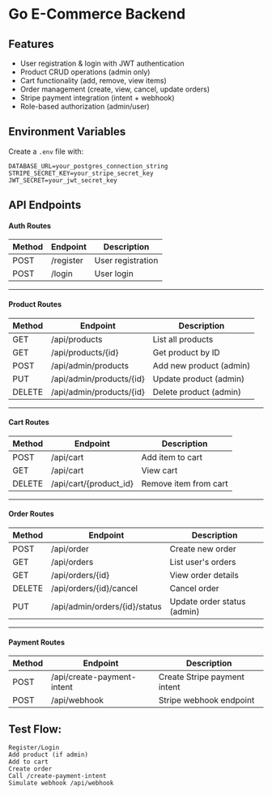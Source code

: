 # Go E-Commerce Backend

## Features

- User registration & login with JWT authentication
- Product CRUD operations (admin only)
- Cart functionality (add, remove, view items)
- Order management (create, view, cancel, update orders)
- Stripe payment integration (intent + webhook)
- Role-based authorization (admin/user)


## Environment Variables

Create a `.env` file with:

```env
DATABASE_URL=your_postgres_connection_string
STRIPE_SECRET_KEY=your_stripe_secret_key
JWT_SECRET=your_jwt_secret_key
```

## API Endpoints
#### Auth Routes

| Method | Endpoint   | Description        |
|--------|------------|--------------------|
| POST   | /register  | User registration  |
| POST   | /login     | User login         |
---
#### Product Routes
| Method | Endpoint                      | Description               |
|--------|-------------------------------|---------------------------|
| GET    | /api/products                 | List all products         |
| GET    | /api/products/{id}           | Get product by ID         |
| POST   | /api/admin/products          | Add new product (admin)   |
| PUT    | /api/admin/products/{id}     | Update product (admin)    |
| DELETE | /api/admin/products/{id}     | Delete product (admin)    |
---
#### Cart Routes

| Method | Endpoint                      | Description             |
|--------|-------------------------------|-------------------------|
| POST   | /api/cart                     | Add item to cart        |
| GET    | /api/cart                     | View cart               |
| DELETE | /api/cart/{product_id}        | Remove item from cart   |
---
#### Order Routes
| Method | Endpoint                              | Description             |
|--------|----------------------------------------|-------------------------|
| POST   | /api/order                             | Create new order        |
| GET    | /api/orders                            | List user's orders      |
| GET    | /api/orders/{id}                       | View order details      |
| DELETE | /api/orders/{id}/cancel                | Cancel order            |
| PUT    | /api/admin/orders/{id}/status          | Update order status (admin) |
---
#### Payment Routes
| Method | Endpoint                 | Description                    |
|--------|--------------------------|--------------------------------|
| POST   | /api/create-payment-intent | Create Stripe payment intent |
| POST   | /api/webhook             | Stripe webhook endpoint        |


## Test Flow:

    Register/Login
    Add product (if admin)
    Add to cart
    Create order
    Call /create-payment-intent
    Simulate webhook /api/webhook